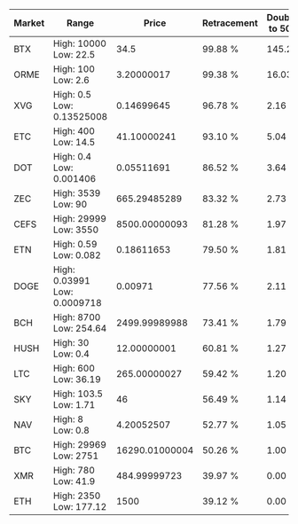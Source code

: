 | Market | Range | Price| Retracement | Doubles to 50% |
| --- | --- | --- | --- | --- |
| BTX | High: 10000<br />Low: 22.5 | 34.5 | 99.88 % | 145.25 |
| ORME | High: 100<br />Low: 2.6 | 3.20000017 | 99.38 % | 16.03 |
| XVG | High: 0.5<br />Low: 0.13525008 | 0.14699645 | 96.78 % | 2.16 |
| ETC | High: 400<br />Low: 14.5 | 41.10000241 | 93.10 % | 5.04 |
| DOT | High: 0.4<br />Low: 0.001406 | 0.05511691 | 86.52 % | 3.64 |
| ZEC | High: 3539<br />Low: 90 | 665.29485289 | 83.32 % | 2.73 |
| CEFS | High: 29999<br />Low: 3550 | 8500.00000093 | 81.28 % | 1.97 |
| ETN | High: 0.59<br />Low: 0.082 | 0.18611653 | 79.50 % | 1.81 |
| DOGE | High: 0.03991<br />Low: 0.0009718 | 0.00971 | 77.56 % | 2.11 |
| BCH | High: 8700<br />Low: 254.64 | 2499.99989988 | 73.41 % | 1.79 |
| HUSH | High: 30<br />Low: 0.4 | 12.00000001 | 60.81 % | 1.27 |
| LTC | High: 600<br />Low: 36.19 | 265.00000027 | 59.42 % | 1.20 |
| SKY | High: 103.5<br />Low: 1.71 | 46 | 56.49 % | 1.14 |
| NAV | High: 8<br />Low: 0.8 | 4.20052507 | 52.77 % | 1.05 |
| BTC | High: 29969<br />Low: 2751 | 16290.01000004 | 50.26 % | 1.00 |
| XMR | High: 780<br />Low: 41.9 | 484.99999723 | 39.97 % | 0.00 |
| ETH | High: 2350<br />Low: 177.12 | 1500 | 39.12 % | 0.00 |
